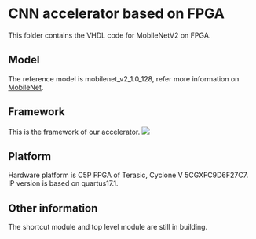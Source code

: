 CNN accelerator based on FPGA
===
  This folder contains the VHDL code for MobileNetV2 on FPGA.
## Model
  The reference model is mobilenet_v2_1.0_128, refer more information on [MobileNet](https://github.com/tensorflow/models/tree/master/research/slim/nets/mobilenet).
## Framework
  This is the framework of our accelerator.
  ![](https://github.com/HDU-gtd/test/raw/master/fpga/cnn_accelerator/mobilenetv2/frame.png)
## Platform
  Hardware platform is C5P FPGA of Terasic, Cyclone V 5CGXFC9D6F27C7.<br>
  IP version is based on quartus17.1.
## Other information
  The shortcut module and top level module are still in building.
